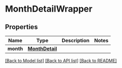 # MonthDetailWrapper

## Properties
Name | Type | Description | Notes
------------ | ------------- | ------------- | -------------
**month** | [**MonthDetail**](MonthDetail.md) |  | 

[[Back to Model list]](../README.md#documentation-for-models) [[Back to API list]](../README.md#documentation-for-api-endpoints) [[Back to README]](../README.md)


